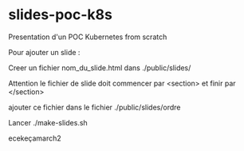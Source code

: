 # slides-poc-k8s
Presentation d'un POC Kubernetes from scratch

Pour ajouter un slide :

Creer un fichier nom_du_slide.html dans ./public/slides/

Attention le fichier de slide doit commencer par \<section\> et finir par \</section\>

ajouter ce fichier dans le fichier ./public/slides/ordre

Lancer ./make-slides.sh

ecekeçamarch2
